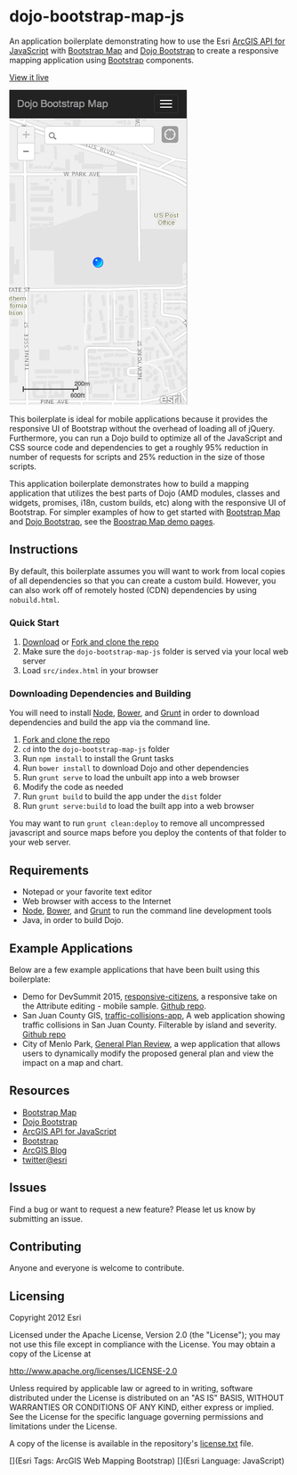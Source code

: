 # dojo-bootstrap-map-js

An application boilerplate demonstrating how to use the Esri [ArcGIS API for JavaScript](//js.arcgis.com) with [Bootstrap Map](//github.com/Esri/bootstrap-map-js) and [Dojo Bootstrap](//github.com/xsokev/Dojo-Bootstrap) to create a responsive mapping application using [Bootstrap](//getbootstrap.com) components.

[View it live](http://esri.github.io/dojo-bootstrap-map-js/)

![App Screenshot](https://raw.githubusercontent.com/Esri/dojo-bootstrap-map-js/master/dojo-bootstrap-map-js.png)

This boilerplate is ideal for mobile applications because it provides the responsive UI of Bootstrap without the overhead of loading all of jQuery. Furthermore, you can run a Dojo build to optimize all of the JavaScript and CSS source code and dependencies to get a roughly 95% reduction in number of requests for scripts and 25% reduction in the size of those scripts.

This application boilerplate demonstrates how to build a mapping application that utilizes the best parts of Dojo (AMD modules, classes and widgets, promises, i18n, custom builds, etc) along with the responsive UI of Bootstrap. For simpler examples of how to get started with [Bootstrap Map](//github.com/Esri/bootstrap-map-js) and [Dojo Bootstrap](//github.com/xsokev/Dojo-Bootstrap), see the [Boostrap Map demo pages](http://esri.github.io/bootstrap-map-js/demo/dojo/getstarted.html).

## Instructions

By default, this boilerplate assumes you will want to work from local copies of all dependencies so that you can create a custom build. However, you can also work off of remotely hosted (CDN) dependencies by using `nobuild.html`.

### Quick Start

1. [Download](https://github.com/Esri/dojo-bootstrap-map-js/archive/master.zip) or [Fork and clone the repo](https://help.github.com/articles/fork-a-repo)
2. Make sure the `dojo-bootstrap-map-js` folder is served via your local web server
3. Load `src/index.html` in your browser

### Downloading Dependencies and Building

You will need to install [Node](http://nodejs.org/), [Bower](http://bower.io/), and [Grunt](http://gruntjs.com/) in order to download dependencies and build the app via the command line.

1. [Fork and clone the repo](https://help.github.com/articles/fork-a-repo)
2. `cd` into the `dojo-bootstrap-map-js` folder
3. Run `npm install` to install the Grunt tasks
4. Run `bower install` to download Dojo and other dependencies
5. Run `grunt serve` to load the unbuilt app into a web browser
6. Modify the code as needed
7. Run `grunt build` to build the app under the `dist` folder
9. Run `grunt serve:build` to load the built app into a web browser

You may want to run `grunt clean:deploy` to remove all uncompressed javascript and source maps before you deploy the contents of that folder to your web server.

## Requirements

* Notepad or your favorite text editor
* Web browser with access to the Internet
* [Node](http://nodejs.org/), [Bower](http://bower.io/), and [Grunt](http://gruntjs.com/) to run the command line development tools
* Java, in order to build Dojo.

## Example Applications

Below are a few example applications that have been built using this boilerplate:

* Demo for DevSummit 2015, [responsive-citizens](http://tomwayson.github.io/responsive-citizens/), a responsive take on the Attribute editing - mobile sample. [Github repo](https://github.com/tomwayson/responsive-citizens).
* San Juan County GIS,  [traffic-collisions-app](http://sjcgis.github.io/traffic-collisions-app/), A web application showing traffic collisions in San Juan County. Filterable by island and severity. [Github repo](https://github.com/SJCGIS/traffic-collisions-app)
* City of Menlo Park, [General Plan Review](http://arcgis.github.io/menlo-park-general-plan-review/src/), a wep application that allows users to dynamically modify the proposed general plan and view the impact on a map and chart.

## Resources

* [Bootstrap Map](//github.com/Esri/bootstrap-map-js)
* [Dojo Bootstrap](//github.com/xsokev/Dojo-Bootstrap)
* [ArcGIS API for JavaScript](//js.arcgis.com)
* [Bootstrap](//getbootstrap.com)
* [ArcGIS Blog](http://blogs.esri.com/esri/arcgis)
* [twitter@esri](http://twitter.com/esri)

## Issues

Find a bug or want to request a new feature?  Please let us know by submitting an issue.

## Contributing

Anyone and everyone is welcome to contribute.

## Licensing
Copyright 2012 Esri

Licensed under the Apache License, Version 2.0 (the "License");
you may not use this file except in compliance with the License.
You may obtain a copy of the License at

   http://www.apache.org/licenses/LICENSE-2.0

Unless required by applicable law or agreed to in writing, software
distributed under the License is distributed on an "AS IS" BASIS,
WITHOUT WARRANTIES OR CONDITIONS OF ANY KIND, either express or implied.
See the License for the specific language governing permissions and
limitations under the License.

A copy of the license is available in the repository's [license.txt](https://raw.github.com/Esri/dojo-bootstrap-map-js/master/license.txt) file.

[](Esri Tags: ArcGIS Web Mapping Bootstrap)
[](Esri Language: JavaScript)​
